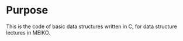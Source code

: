 # Purpose
This is the code of basic data structures written in C, for data structure lectures in MEIKO.
